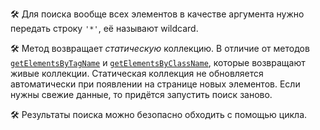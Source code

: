 
🛠 Для поиска вообще всех элементов в качестве аргумента нужно передать строку `'*'`, её называют wildcard.

🛠 Метод возвращает _статическую_ коллекцию. В отличие от методов [`getElementsByTagName`](/js/getelementsbytagname) и [`getElementsByClassName`](/js/getelementsbyclasname), которые возвращают живые коллекции. Статическая коллекция не обновляется автоматически при появлении на странице новых элементов. Если нужны свежие данные, то придётся запустить поиск заново.

🛠 Результаты поиска можно безопасно обходить с помощью цикла.
